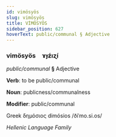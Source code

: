 ```yaml
---
id: vimösyös
slug: vimösyös
title: VİMÖSYÖS
sidebar_position: 627
hoverText: public/communal § Adjective
---
```


### vimösyös&emsp;<span kind="abugida">ɤɟƶ́ıɀ́ı</span>

*public/communal* **§** Adjective

**Verb**: to be public/communal

**Noun**: publicness/communalness

**Modifier**: public/communal

Greek δημόσιος dimósios /ðiˈmo.si.os/

*Hellenic Language Family*